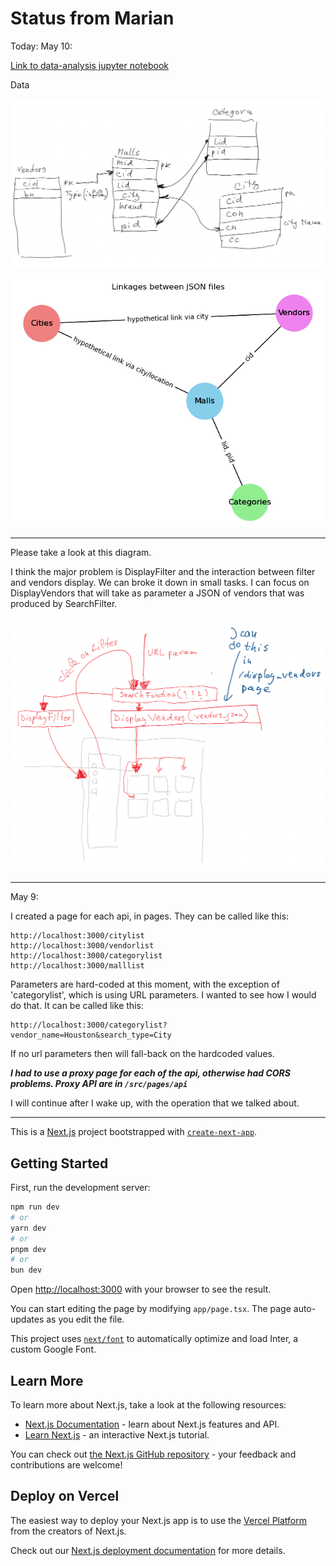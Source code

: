 # Status from Marian

Today: May 10:

<!-- insert link to local md called data-analysis.md -->

[Link to data-analysis jupyter notebook](data_analysis.ipynb)

Data

![1715363013577](image/README/1715363013577.png)

![1715367962417](image/README/1715367962417.png)

---

Please take a look at this diagram.

I think the major problem is DisplayFilter and the interaction between filter and vendors display.
We can broke it down in small tasks. I can focus on DisplayVendors that will take as parameter a JSON of vendors that was produced by SearchFilter.

![1715342992089](image/README/1715342992089.png)

---

May 9:

I created a page for each api, in pages. They can be called like this:

```
http://localhost:3000/citylist
http://localhost:3000/vendorlist
http://localhost:3000/categorylist
http://localhost:3000/malllist
```

Parameters are hard-coded at this moment, with the exception of 'categorylist', which is using URL parameters. I wanted to see how I would do that. It can be called like this:

```
http://localhost:3000/categorylist?vendor_name=Houston&search_type=City
```

If no url parameters then will fall-back on the hardcoded values.

***I had to use a proxy page for each of the api, otherwise had CORS problems. Proxy API are in `/src/pages/api`***

I will continue after I wake up, with the operation that we talked about.

---

This is a [Next.js](https://nextjs.org/) project bootstrapped with [`create-next-app`](https://github.com/vercel/next.js/tree/canary/packages/create-next-app).

## Getting Started

First, run the development server:

```bash
npm run dev
# or
yarn dev
# or
pnpm dev
# or
bun dev
```

Open [http://localhost:3000](http://localhost:3000) with your browser to see the result.

You can start editing the page by modifying `app/page.tsx`. The page auto-updates as you edit the file.

This project uses [`next/font`](https://nextjs.org/docs/basic-features/font-optimization) to automatically optimize and load Inter, a custom Google Font.

## Learn More

To learn more about Next.js, take a look at the following resources:

- [Next.js Documentation](https://nextjs.org/docs) - learn about Next.js features and API.
- [Learn Next.js](https://nextjs.org/learn) - an interactive Next.js tutorial.

You can check out [the Next.js GitHub repository](https://github.com/vercel/next.js/) - your feedback and contributions are welcome!

## Deploy on Vercel

The easiest way to deploy your Next.js app is to use the [Vercel Platform](https://vercel.com/new?utm_medium=default-template&filter=next.js&utm_source=create-next-app&utm_campaign=create-next-app-readme) from the creators of Next.js.

Check out our [Next.js deployment documentation](https://nextjs.org/docs/deployment) for more details.
